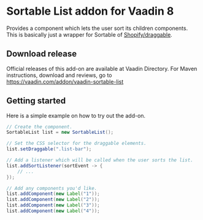 # Sortable List addon for Vaadin 8
Provides a component which lets the user sort its children components. This is basically just a wrapper for Sortable of [Shopify/draggable](https://github.com/Shopify/draggable).

## Download release
Official releases of this add-on are available at Vaadin Directory. For Maven instructions, download and reviews, go to https://vaadin.com/addon/vaadin-sortable-list

## Getting started
Here is a simple example on how to try out the add-on.
```java
// Create the component.
SortableList list = new SortableList();

// Set the CSS selector for the draggable elements.
list.setDraggable(".list-bar");

// Add a listener which will be called when the user sorts the list.
list.addSortListener(sortEvent -> {
    // ...
});

// Add any components you'd like.
list.addComponent(new Label("1"));
list.addComponent(new Label("2"));
list.addComponent(new Label("3"));
list.addComponent(new Label("4"));
```
